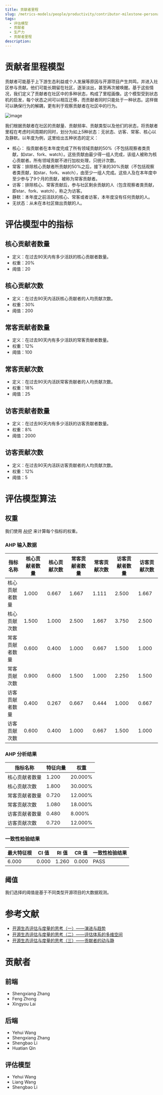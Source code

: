 ```yaml
---
title: 贡献者里程
slug: /metrics-models/people/productivity/contributor-milestone-persona
tags:
  - 评估模型
  - 贡献者
  - 生产力
  - 贡献者里程
description: 
---
```


# 贡献者里程模型

贡献者可能基于上下游生态利益或个人发展等原因与开源项目产生共鸣，并进入社区参与贡献。他们可能长期留在社区，逐渐淡出，甚至再次被唤醒。基于这些情况，我们定义了贡献者在社区中的多种状态，构成了里程画像。这个模型受到状态机的启发，每个状态之间可以相互迁移，而贡献者同时只能处于一种状态。这样做可以确保行为的解耦，更有利于观察贡献者在社区中的行为。

 ![image](https://github.com/oss-compass/docs-zh/assets/53640896/b4313e7c-95c2-4ef2-ad13-ecc009ee5672)

我们根据贡献者在社区的贡献量、贡献频率、贡献类型以及他们的状态，将贡献者里程在考虑时间周期的同时，划分为如上5种状态：无状态、访客、常客、核心以及静默。以年度为例，这里给出五种状态的定义：
- 核心： 指贡献者在本年度完成了所有领域贡献的50%（不包括观察者类贡献，如star、fork、watch）。这些贡献由最少得一组人完成，该组人被称为核心贡献者。所有领域贡献不进行加权处理，只统计次数。
- 常客：排除核心贡献者所贡献的50%之后，接下来的30%贡献（不包括观察者类贡献，如star、fork、watch），由至少一组人完成。这些人及在本年度中至少参与了9个月的贡献，被称为常客贡献者。
- 访客：排除核心、常客贡献后，参与社区剩余贡献的人（包含观察者类贡献，即star、fork、watch），称之为访客。
- 静默：本年度之前活跃的核心、常客或者访客，本年度没有任何贡献的人。
- 无状态：从未在本社区做出贡献的人。


# 评估模型中的指标

## 核心贡献者数量

- 定义：在过去90天内有多少活跃的核心贡献者数量。
- 权重：20%
- 阈值：20

## 核心贡献次数

- 定义：在过去90天内活跃核心贡献者的人均贡献次数。
- 权重：30%
- 阈值：200

## 常客贡献者数量

- 定义：在过去90天内有多少活跃的常客贡献者数量。
- 权重：12%
- 阈值：100

## 常客贡献次数

- 定义：在过去90天内活跃常客贡献者的人均贡献次数。
- 权重：18%
- 阈值：25

  
## 访客贡献者数量

- 定义：在过去90天内有多少活跃的访客贡献者数量。
- 权重：8%
- 阈值：2000

## 访客贡献次数

- 定义：在过去90天内活跃访客贡献者的人均贡献次数。
- 权重：12%
- 阈值：5


# 评估模型算法

## 权重

我们使用 [AHP](https://en.wikipedia.org/wiki/Analytic_hierarchy_process) 来计算每个指标的权重。

### AHP 输入数据

| 指标名称  | 核心贡献者数量 | 核心贡献次数 | 常客贡献者数量 | 常客贡献次数  | 访客贡献者数量 | 访客贡献次数  |
| --- | --- | --- | --- | --- | --- | --- |
| 核心贡献者数量 | 1.000 | 0.667 | 1.667 | 1.111 | 2.500 | 1.667 |
| 核心贡献次数 | 1.500 | 1.000 | 2.500 | 1.667 | 3.750 | 2.500 |
| 常客贡献者数量 | 0.600 | 0.400 | 1.000 | 0.667 | 1.500 | 1.000 |
| 常客贡献次数 | 0.900 | 0.600 | 1.500 | 1.000 | 2.250 | 1.500 |
| 访客贡献者数量 | 0.400 | 0.267 | 0.667 | 0.444 | 1.000 | 0.667 |
| 访客贡献次数 | 0.600 | 0.400 | 1.000 | 0.667 | 1.500 | 1.000 |

### AHP 分析结果

| 指标名称  | 特征向量 | 权重      |
| --- | --- | --- |
| 核心贡献者数量 | 1.200 | 20.000% |
| 核心贡献次数 | 1.800 | 30.000% |
| 常客贡献者数量 | 0.720 | 12.000% |
| 常客贡献次数 | 1.080 | 18.000% |
| 访客贡献者数量 | 0.480 | 8.000% |
| 访客贡献次数 | 0.720 | 12.000% |

### 一致性检验结果

| 最大特征根 | CI 值 | RI 值 | CR 值 | 一致性检验结果 |
| --- | --- | --- | --- | --- |
| 6.000 | 0.000 | 1.260 | 0.000 | PASS    |

## 阈值

我们选择的阈值是基于不同类型开源项目的大数据观测。

# 参考文献

* [开源生态评估与度量的思考（一）——演进与趋势](https://mp.weixin.qq.com/s/7vUUPgrfRpSUasZdQLRAhA) 
* [开源生态评估与度量的思考（二）——评估体系的多维空间](https://mp.weixin.qq.com/s/ZEcphoxPVTux5_0J7JMxqA) 
* [开源生态评估与度量的思考（三）——贡献者的动与静](https://mp.weixin.qq.com/s/MDzUmOPgzBRaPMDnKlhaRw) 

# 贡献者

## 前端

* Shengxiang Zhang
* Feng Zhong
* Xingyou Lai

## 后端

* Yehui Wang
* Shengxiang Zhang
* Shengbao Li
* Huatian Qin

## 评估模型

* Yehui Wang
* Liang Wang
* Shengbao Li

